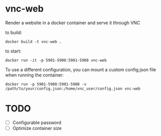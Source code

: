 vnc-web
========
Render a website in a docker container and serve it through VNC

to build:

```
docker build -t vnc-web .
```

to start:

```
docker run -it -p 5901-5908:5901-5908 vnc-web
```

To use a different configuration, you can mount a custom config.json file when running the container:

```
docker run -p 5901-5908:5901-5908 -v /path/to/your/config.json:/home/vnc_user/config.json vnc-web
```


# TODO
- [ ] Configurable password
- [ ] Optimize container size
